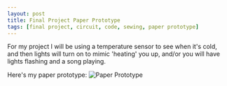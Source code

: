 ```yaml
---
layout: post
title: Final Project Paper Prototype
tags: [final project, circuit, code, sewing, paper prototype]
---
```


For my project I will be using a temperature sensor to see when it's cold, and then lights will turn on to mimic 'heating' you up, and/or you will have lights flashing and a song playing.

Here's my paper prototype:
![Paper Prototype](https://21mdr1.github.io/img/final-paper-prototype.png)
